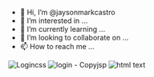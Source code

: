 - 👋 Hi, I’m @jaysonmarkcastro
- 👀 I’m interested in ...
- 🌱 I’m currently learning ...
- 💞️ I’m looking to collaborate on ...
- 📫 How to reach me ...

<!---
jaysonmarkcastro/jaysonmarkcastro is a ✨ special ✨ repository because its `README.md` (this file) appears on your GitHub profile.
You can click the Preview link to take a look at your changes.
--->
![Logincss](https://user-images.githubusercontent.com/105784563/169014854-7622ed7a-f73a-43f3-8c1c-48bb89f175e1.png)
![login - Copyjsp](https://user-images.githubusercontent.com/105784563/169014862-983b48ec-599f-458b-b1b1-d12d7ce0e43d.png)
![html text](https://user-images.githubusercontent.com/105784563/169014870-2e80d3b7-583f-4f09-b665-631837a81481.png)
